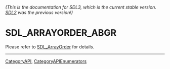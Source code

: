###### (This is the documentation for SDL3, which is the current stable version. [SDL2](https://wiki.libsdl.org/SDL2/) was the previous version!)
# SDL_ARRAYORDER_ABGR

Please refer to [SDL_ArrayOrder](SDL_ArrayOrder) for details.

----
[CategoryAPI](CategoryAPI), [CategoryAPIEnumerators](CategoryAPIEnumerators)


